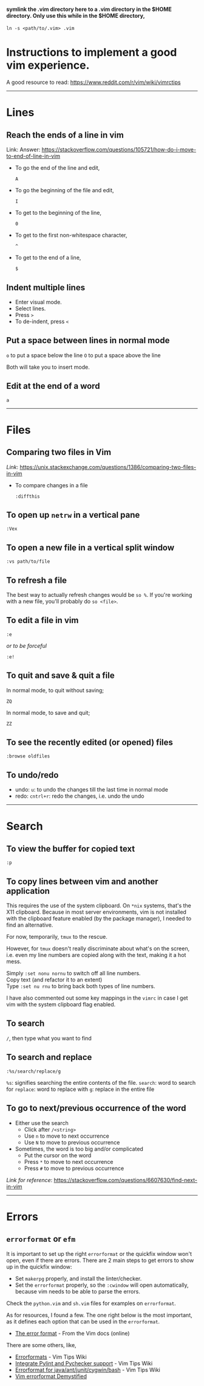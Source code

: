 #### symlink the .vim directory here to a .vim directory in the $HOME directory. Only use this while in the $HOME directory,

`ln -s <path/to/.vim> .vim`


# Instructions to implement a good vim experience.

A good resource to read: https://www.reddit.com/r/vim/wiki/vimrctips


---


# Lines

## Reach the ends of a line in vim

Link: Answer: https://stackoverflow.com/questions/105721/how-do-i-move-to-end-of-line-in-vim

- To go the end of the line and edit,
    ```
    A
    ```
- To go the beginning of the file and edit,
    ```
    I
    ```
- To get to the beginning of the line,
    ```
    0
    ```
- To get to the first non-whitespace character,
    ```
    ^
    ```
- To get to the end of a line,
    ```
    $
    ```
## Indent multiple lines

- Enter visual mode.
- Select lines.
- Press `>`
- To de-indent, press `<`

## Put a space between lines in normal mode

`o` to put a space below the line
`O` to put a space above the line

Both will take you to insert mode.

## Edit at the end of a word

`a`


---


# Files

## Comparing two files in Vim

*Link*: https://unix.stackexchange.com/questions/1386/comparing-two-files-in-vim

- To compare changes in a file 
    ```
    :diffthis
    ```

## To open up `netrw` in a vertical pane

`:Vex`

## To open a new file in a vertical split window

```
:vs path/to/file
```

## To refresh a file

The best way to actually refresh changes would be `so %`. If you're working with a new file, you'll probably do `so <file>`.

## To edit a file in vim

```
:e
```
*or to be forceful*

```
:e!
```

## To quit and save & quit a file

In normal mode, to quit without saving;
```
ZQ
```

In normal mode, to save and quit;
```
ZZ
```

## To see the recently edited (or opened) files

`:browse oldfiles`

## To undo/redo

- undo:
`u`: to undo the changes till the last time in normal mode
- redo:
`cntrl+r`: redo the changes, i.e. undo the undo


---


# Search

## To view the buffer for copied text

`:p`

## To copy lines between vim and another application 

This requires the use of the system clipboard. On `*nix` systems, that's the X11 clipboard. Because in most server environments, vim is not installed with the clipboard feature enabled (by the package manager), I needed to find an alternative.

For now, temporarily, `tmux` to the rescue.

However, for `tmux` doesn't really discriminate about what's on the screen, i.e. even my line numbers are copied along with the text, making it a hot mess.

Simply `:set nonu nornu` to switch off all line numbers.\
Copy text (and refactor it to an extent)\
Type `:set nu rnu` to bring back both types of line numbers.

I have also commented out some key mappings in the `vimrc` in case I get vim with the system clipboard flag enabled.

## To search

`/`, then type what you want to find

## To search and replace

```
:%s/search/replace/g
```
`%s`: signifies searching the entire contents of the file.
`search`: word to search for
`replace`: word to replace with
`g`: replace in the entire file

## To go to next/previous occurrence of the word

- Either use the search
    - Click <CR> after `/<string>`
    - Use `n` to move to next occurrence
    - Use `N` to move to previous occurrence
- Sometimes, the word is too big and/or complicated
    - Put the cursor on the word
    - Press `*` to move to next occurrence
    - Press `#` to move to previous occurrence

*Link for reference*: https://stackoverflow.com/questions/6607630/find-next-in-vim


---


# Errors

## `errorformat` or `efm`

It is important to set up the right `errorformat` or the quickfix window won't open, even if there are errors. There are 2 main steps to get errors to show up in the quickfix window:

- Set `makerpg` properly, and install the linter/checker.
- Set the `errorformat` properly, so the `:cwindow` will open automatically, because vim needs to be able to parse the errors.

Check the `python.vim` and `sh.vim` files for examples on `errorformat`.

As for resources, I found a few. The one right below is the most important, as it defines each option that can be used in the `errorformat`. 
- [The error format](http://vimdoc.sourceforge.net/htmldoc/quickfix.html#errorformat) - From the Vim docs (online)

There are some others, like,
- [Errorformats](https://vim.fandom.com/wiki/Errorformats) - Vim Tips Wiki
- [Integrate Pylint and Pychecker support](https://vim.fandom.com/wiki/Integrate_Pylint_and_Pychecker_support) - Vim Tips Wiki
- [Errorformat for java/ant/junit/cygwin/bash](https://vim.fandom.com/wiki/Errorformat_for_java/ant/junit/cygwin/bash) - Vim Tips Wiki
- [Vim errorformat Demystified](https://flukus.github.io/vim-errorformat-demystified.html)
